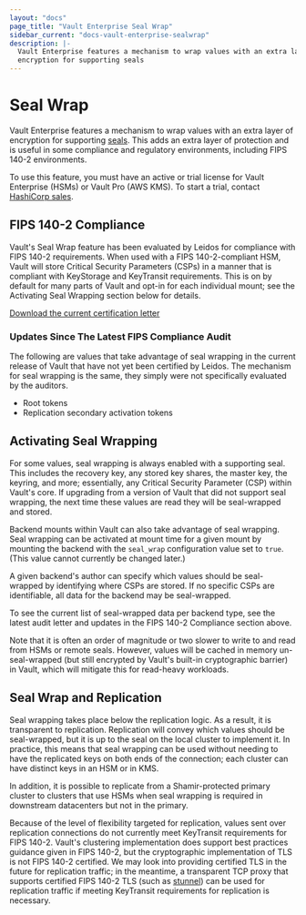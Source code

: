 ```yaml
---
layout: "docs"
page_title: "Vault Enterprise Seal Wrap"
sidebar_current: "docs-vault-enterprise-sealwrap"
description: |-
  Vault Enterprise features a mechanism to wrap values with an extra layer of
  encryption for supporting seals
---
```


# Seal Wrap

Vault Enterprise features a mechanism to wrap values with an extra layer of
encryption for supporting [seals](/docs/configuration/seal.html). This adds an
extra layer of protection and is useful in some compliance and regulatory
environments, including FIPS 140-2 environments.

To use this feature, you must have an active or trial license for Vault
Enterprise (HSMs) or Vault Pro (AWS KMS). To start a trial, contact [HashiCorp
sales](mailto:sales@hashicorp.com).

## FIPS 140-2 Compliance

Vault's Seal Wrap feature has been evaluated by Leidos for compliance with
FIPS 140-2 requirements. When used with a FIPS 140-2-compliant HSM, Vault will
store Critical Security Parameters (CSPs) in a manner that is compliant with
KeyStorage and KeyTransit requirements. This is on by default for many parts of
Vault and opt-in for each individual mount; see the Activating Seal Wrapping
section below for details.

[Download the current certification letter](/docs/enterprise/sealwrap/Vault_Compliance_Letter_signed.pdf)

### Updates Since The Latest FIPS Compliance Audit

The following are values that take advantage of seal wrapping in the current
release of Vault that have not yet been certified by Leidos. The mechanism for
seal wrapping is the same, they simply were not specifically evaluated by the
auditors.

* Root tokens
* Replication secondary activation tokens

## Activating Seal Wrapping

For some values, seal wrapping is always enabled with a supporting seal. This
includes the recovery key, any stored key shares, the master key, the keyring,
and more; essentially, any Critical Security Parameter (CSP) within Vault's
core. If upgrading from a version of Vault that did not support seal wrapping,
the next time these values are read they will be seal-wrapped and stored.

Backend mounts within Vault can also take advantage of seal wrapping. Seal
wrapping can be activated at mount time for a given mount by mounting the
backend with the `seal_wrap` configuration value set to `true`. (This value
cannot currently be changed later.)

A given backend's author can specify which values should be seal-wrapped by
identifying where CSPs are stored. If no specific CSPs are identifiable, all
data for the backend may be seal-wrapped.

To see the current list of seal-wrapped data per backend type, see the latest
audit letter and updates in the FIPS 140-2 Compliance section above.

Note that it is often an order of magnitude or two slower to write to and read
from HSMs or remote seals. However, values will be cached in memory
un-seal-wrapped (but still encrypted by Vault's built-in cryptographic barrier)
in Vault, which will mitigate this for read-heavy workloads.

## Seal Wrap and Replication

Seal wrapping takes place below the replication logic. As a result, it is
transparent to replication. Replication will convey which values should be
seal-wrapped, but it is up to the seal on the local cluster to implement it.
In practice, this means that seal wrapping can be used without needing to have
the replicated keys on both ends of the connection; each cluster can have
distinct keys in an HSM or in KMS.

In addition, it is possible to replicate from a Shamir-protected primary
cluster to clusters that use HSMs when seal wrapping is required in downstream
datacenters but not in the primary.

Because of the level of flexibility targeted for replication, values sent over
replication connections do not currently meet KeyTransit requirements for FIPS
140-2. Vault's clustering implementation does support best practices guidance
given in FIPS 140-2, but the cryptographic implementation of TLS is not FIPS
140-2 certified. We may look into providing certified TLS in the future for
replication traffic; in the meantime, a transparent TCP proxy that supports
certified FIPS 140-2 TLS (such as
[stunnel](https://www.stunnel.org/index.html)) can be used for replication
traffic if meeting KeyTransit requirements for replication is necessary.
